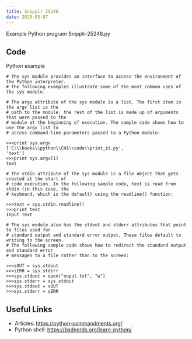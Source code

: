 ```yaml
---
title: Snipplr 25248
date: 2020-05-07
---
```

Example Python program Snipplr-25248.py


## Code

Python example

    # The sys module provides an interface to access the environment of the Python interpreter.
    # The following examples illustrate some of the most common uses of the sys module.
    
    # The argv attribute of the sys module is a list. The first item in the argv list is the 
    # path to the module; the rest of the list is made up of arguments that were passed to the
    # module at the beginning of execution. The sample code shows how to use the argv list to 
    # access command-line parameters passed to a Python module:
    
    >>>print sys.argv
    ['C:\\books\\python\\CH1\\code\\print_it.py',
    'text']
    >>>print sys.argv[1]
    text
    
    # The stdin attribute of the sys module is a file object that gets created at the start of
    # code execution. In the following sample code, text is read from stdin (in this case, the
    # keyboard, which is the default) using the readline() function:
    
    >>>text = sys.stdin.readline()
    >>>print text
    Input Text
    
    # The sys module also has the stdout and stderr attributes that point to files used for
    # standard output and standard error output. These files default to writing to the screen.
    # The following sample code shows how to redirect the standard output and standard error 
    # messages to a file rather than to the screen:
    
    >>>sOUT = sys.stdout
    >>>sERR = sys.stderr
    >>>sys.stdout = open("ouput.txt", "w")
    >>>sys.stderr = sys.stdout
    >>>sys.stdout = sOUT
    >>>sys.stderr = sERR

## Useful Links

- Articles: https://python-commandments.org/
- Python shell: https://bsdnerds.org/learn-python/
